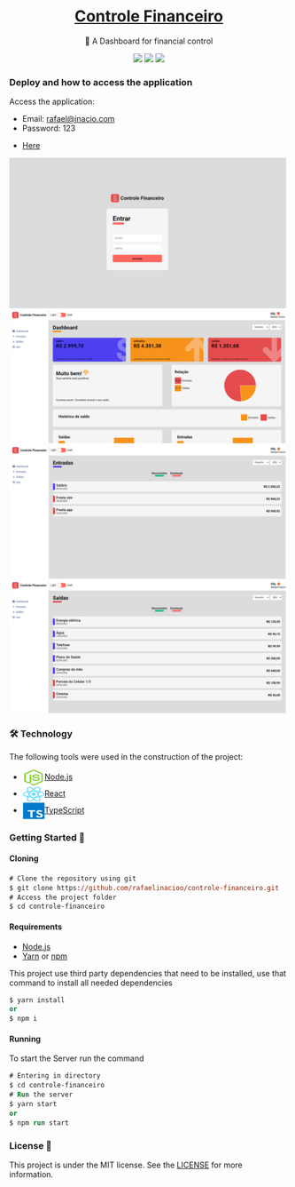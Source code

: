 <h1 align="center">
    <a href="#">Controle Financeiro</a>
</h1>
<p align="center">🚀 A Dashboard for financial control</p>
<p align="center">
  <img src="https://img.shields.io/static/v1?label=react&message=interface&color=blue&style=for-the-badge&logo=react"/>
  <img src="https://img.shields.io/static/v1?label=netlify&message=deploy&color=blue&style=for-the-badge&logo=netlify"/>
  <img src="http://img.shields.io/static/v1?label=License&message=MIT&color=green&style=for-the-badge"/>
</p>

### Deploy and how to access the application

Access the application:

- Email: rafael@inacio.com
- Password: 123

* [Here](https://controle-financeiro-rafael.netlify.app/)

<img width="500" src=".github/01.png" />
<img width="500" src=".github/02.png" />
<img width="500" src=".github/03.png" />
<img width="500" src=".github/04.png" />

### 🛠 Technology

The following tools were used in the construction of the project:

- <img align="center" alt="Rafael-Ts" height="30" width="40" src="https://raw.githubusercontent.com/devicons/devicon/master/icons/nodejs/nodejs-original.svg">[Node.js](https://nodejs.org/en/)
- <img align="center" alt="Rafael-Ts" height="30" width="40" src="https://raw.githubusercontent.com/devicons/devicon/2ae2a900d2f041da66e950e4d48052658d850630/icons/react/react-original.svg">[React](https://pt-br.reactjs.org/)
- <img align="center" alt="Rafael-Ts" height="30" width="40" src="https://raw.githubusercontent.com/devicons/devicon/master/icons/typescript/typescript-plain.svg">[TypeScript](https://www.typescriptlang.org/)




### Getting Started 🚀

#### Cloning

```ps
# Clone the repository using git
$ git clone https://github.com/rafaelinacioo/controle-financeiro.git
# Access the project folder
$ cd controle-financeiro
```

#### Requirements

- [Node.js](https://nodejs.org/en/)
- [Yarn](https://yarnpkg.com/) or [npm](https://www.npmjs.com/)

This project use third party dependencies that need to be installed, use that command to install all needed dependencies

```ps
$ yarn install
or
$ npm i
```

#### Running

To start the Server run the command

```ps
# Entering in directory
$ cd controle-financeiro
# Run the server
$ yarn start
or
$ npm run start
```

### License 📝

This project is under the MIT license. See the [LICENSE](https://github.com/rafaelinacioo/controle-financeiro/blob/master/LICENSE) for more information.